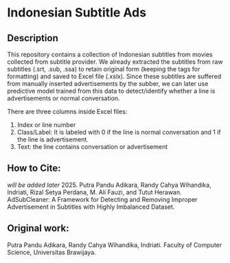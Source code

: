 # Indonesian Subtitle Ads

## Description
This repository contains a collection of Indonesian subtitles from movies collected from subtitle provider.  We already extracted the subtitles from raw subtitles (.srt, .sub, .ssa) to retain original form (keeping the tags for formatting) and saved to Excel file (.xslx). Since these subtitles are suffered from manually inserted advertisements by the subber, we can later use predictive model trained from this data to detect/identify whether a line is advertisements or normal conversation.

There are three columns inside Excel files:
1. Index or line number
2. Class/Label: It is labeled with 0 if the line is normal conversation and 1 if the line is advertisement. 
3. Text: the line contains conversation or advertisement

## How to Cite:
*will be added later*
2025. Putra Pandu Adikara, Randy Cahya Wihandika, Indriati, Rizal Setya Perdana, M. Ali Fauzi, and Tutut Herawan. AdSubCleaner: A Framework for Detecting and Removing Improper Advertisement in Subtitles with Highly Imbalanced Dataset.

## Original work:
Putra Pandu Adikara, Randy Cahya Wihandika, Indriati. Faculty of Computer Science, Universitas Brawijaya.
